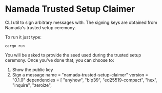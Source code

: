 # Namada Trusted Setup Claimer

CLI util to sign arbitrary messages with. The signing keys are obtained from
Namada's trusted setup ceremony.

To run it just type:

```shell
cargo run
```

You will be asked to provide the seed used during the trusted setup ceremony.
Once you've done that, you can choose to:

1. Show the public key
2. Sign a message
name = "namada-trusted-setup-claimer"
version = "0.1.0"
dependencies = [
 "anyhow",
 "bip39",
 "ed25519-compact",
 "hex",
 "inquire",
 "zeroize",
